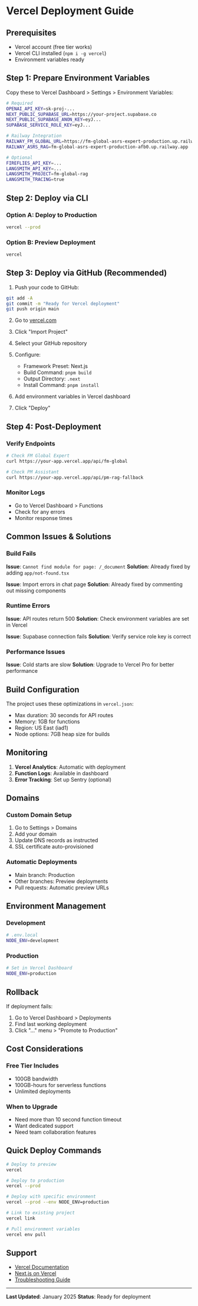 # Vercel Deployment Guide

## Prerequisites
- Vercel account (free tier works)
- Vercel CLI installed (`npm i -g vercel`)
- Environment variables ready

## Step 1: Prepare Environment Variables

Copy these to Vercel Dashboard > Settings > Environment Variables:

```bash
# Required
OPENAI_API_KEY=sk-proj-...
NEXT_PUBLIC_SUPABASE_URL=https://your-project.supabase.co
NEXT_PUBLIC_SUPABASE_ANON_KEY=eyJ...
SUPABASE_SERVICE_ROLE_KEY=eyJ...

# Railway Integration
RAILWAY_FM_GLOBAL_URL=https://fm-global-asrs-expert-production.up.railway.app
RAILWAY_ASRS_RAG=fm-global-asrs-expert-production-afb0.up.railway.app

# Optional
FIREFLIES_API_KEY=...
LANGSMITH_API_KEY=...
LANGSMITH_PROJECT=fm-global-rag
LANGSMITH_TRACING=true
```

## Step 2: Deploy via CLI

### Option A: Deploy to Production
```bash
vercel --prod
```

### Option B: Preview Deployment
```bash
vercel
```

## Step 3: Deploy via GitHub (Recommended)

1. Push your code to GitHub:
```bash
git add -A
git commit -m "Ready for Vercel deployment"
git push origin main
```

2. Go to [vercel.com](https://vercel.com)
3. Click "Import Project"
4. Select your GitHub repository
5. Configure:
   - Framework Preset: Next.js
   - Build Command: `pnpm build`
   - Output Directory: `.next`
   - Install Command: `pnpm install`

6. Add environment variables in Vercel dashboard
7. Click "Deploy"

## Step 4: Post-Deployment

### Verify Endpoints
```bash
# Check FM Global Expert
curl https://your-app.vercel.app/api/fm-global

# Check PM Assistant
curl https://your-app.vercel.app/api/pm-rag-fallback
```

### Monitor Logs
- Go to Vercel Dashboard > Functions
- Check for any errors
- Monitor response times

## Common Issues & Solutions

### Build Fails
**Issue**: `Cannot find module for page: /_document`
**Solution**: Already fixed by adding `app/not-found.tsx`

**Issue**: Import errors in chat page
**Solution**: Already fixed by commenting out missing components

### Runtime Errors
**Issue**: API routes return 500
**Solution**: Check environment variables are set in Vercel

**Issue**: Supabase connection fails
**Solution**: Verify service role key is correct

### Performance Issues
**Issue**: Cold starts are slow
**Solution**: Upgrade to Vercel Pro for better performance

## Build Configuration

The project uses these optimizations in `vercel.json`:
- Max duration: 30 seconds for API routes
- Memory: 1GB for functions
- Region: US East (iad1)
- Node options: 7GB heap size for builds

## Monitoring

1. **Vercel Analytics**: Automatic with deployment
2. **Function Logs**: Available in dashboard
3. **Error Tracking**: Set up Sentry (optional)

## Domains

### Custom Domain Setup
1. Go to Settings > Domains
2. Add your domain
3. Update DNS records as instructed
4. SSL certificate auto-provisioned

### Automatic Deployments
- Main branch: Production
- Other branches: Preview deployments
- Pull requests: Automatic preview URLs

## Environment Management

### Development
```bash
# .env.local
NODE_ENV=development
```

### Production
```bash
# Set in Vercel Dashboard
NODE_ENV=production
```

## Rollback

If deployment fails:
1. Go to Vercel Dashboard > Deployments
2. Find last working deployment
3. Click "..." menu > "Promote to Production"

## Cost Considerations

### Free Tier Includes
- 100GB bandwidth
- 100GB-hours for serverless functions
- Unlimited deployments

### When to Upgrade
- Need more than 10 second function timeout
- Want dedicated support
- Need team collaboration features

## Quick Deploy Commands

```bash
# Deploy to preview
vercel

# Deploy to production
vercel --prod

# Deploy with specific environment
vercel --prod --env NODE_ENV=production

# Link to existing project
vercel link

# Pull environment variables
vercel env pull
```

## Support

- [Vercel Documentation](https://vercel.com/docs)
- [Next.js on Vercel](https://vercel.com/docs/frameworks/nextjs)
- [Troubleshooting Guide](https://vercel.com/docs/troubleshooting)

---

**Last Updated**: January 2025
**Status**: Ready for deployment